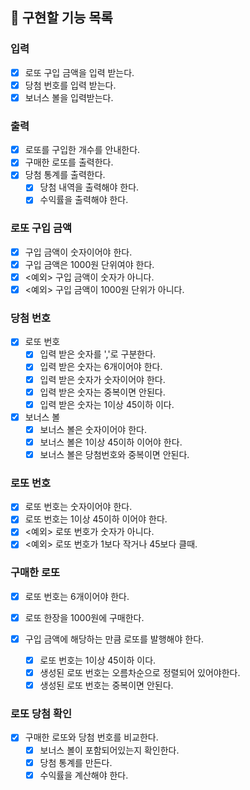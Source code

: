 
## 🎰 구현할 기능 목록

### 입력

- [x] 로또 구입 금액을 입력 받는다.
- [x] 당첨 번호를 입력 받는다.
- [x] 보너스 볼을 입력받는다.

### 출력

- [x] 로또를 구입한 개수를 안내한다.
- [x] 구매한 로또를 출력한다.
- [x] 당첨 통계를 출력한다.
    - [x] 당첨 내역을 출력해야 한다.
    - [x] 수익률을 출력해야 한다.

### 로또 구입 금액

- [x] 구입 금액이 숫자이어야 한다.
- [x] 구입 금액은 1000원 단위여야 한다.
- [x] <예외> 구입 금액이 숫자가 아니다.
- [x] <예외> 구입 금액이 1000원 단위가 아니다.

### 당첨 번호
- [x] 로또 번호
  - [x] 입력 받은 숫자를 ','로 구분한다.
  - [x] 입력 받은 숫자는 6개이어야 한다.
  - [x] 입력 받은 숫자가 숫자이어야 한다.
  - [x] 입력 받은 숫자는 중복이면 안된다.
  - [x] 입력 받은 숫자는 1이상 45이하 이다.

- [x] 보너스 볼
  - [x] 보너스 볼은 숫자이어야 한다.
  - [x] 보너스 볼은 1이상 45이하 이어야 한다.
  - [x] 보너스 볼은 당첨번호와 중복이면 안된다.

### 로또 번호

- [x] 로또 번호는 숫자이어야 한다.
- [x] 로또 번호는 1이상 45이하 이어야 한다.
- [x] <예외> 로또 번호가 숫자가 아니다.
- [x] <예외> 로또 번호가 1보다 작거나 45보다 클때.

### 구매한 로또

- [x] 로또 번호는 6개이어야 한다.
- [x] 로또 한장을 1000원에 구매한다.

- [x] 구입 금액에 해당하는 만큼 로또를 발행해야 한다.
    - [x] 로또 번호는 1이상 45이하 이다.
    - [x] 생성된 로또 번호는 오름차순으로 정렬되어 있어야한다.
    - [x] 생성된 로또 번호는 중복이면 안된다.

### 로또 당첨 확인

- [x] 구매한 로또와 당첨 번호를 비교한다.
    - [x] 보너스 볼이 포함되어있는지 확인한다.
    - [x] 당첨 통계를 만든다.
    - [x] 수익률을 계산해야 한다.